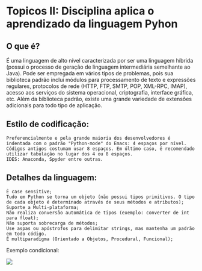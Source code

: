 # Topicos II: Disciplina aplica o aprendizado da linguagem Pyhon

## O que é?
É uma linguagem de alto nível caracterizada por ser uma linguagem híbrida (possui o processo de geração de linguagem intermediária semelhante ao Java).
Pode ser empregada em vários tipos de problemas, pois sua biblioteca padrão inclui módulos para processamento de texto e expressões regulares, protocolos de rede (HTTP, FTP, SMTP, POP, XML-RPC, IMAP), acesso aos serviços do sistema operacional, criptografia, interface gráfica, etc. Além da biblioteca padrão, existe uma grande variedade de extensões adicionais para todo tipo de aplicação.

## Estilo de codificação:
	Preferencialmente e pela grande maioria dos desenvolvedores é indentada com o padrão "Python-mode" do Emacs: 4 espaços por nível. Códigos antigos costumam usar 8 espaços. Em último caso, é recomendado utilizar tabulação no lugar dos 4 ou 8 espaços.
	IDES: Anaconda, Spyder entre outras.

## Detalhes da linguagem:
	É case sensitive;
	Tudo em Python se torna um objeto (não possui tipos primitivos. O tipo de cada objeto é determinado através de seus métodos e atributos);
	Suporte a Multi-plataforma;
	Não realiza conversão automática de tipos (exemplo: converter de int para float);
	Não suporta sobrecarga de métodos;
	Use aspas ou apóstrofos para delimitar strings, mas mantenha um padrão em todo código.
	É multiparadigma (Orientado a Objetos, Procedural, Funcional);

Exemplo condicional:

<img src="https://singularidade461131890.files.wordpress.com/2019/07/a54fa-python-tutorial010.png">


